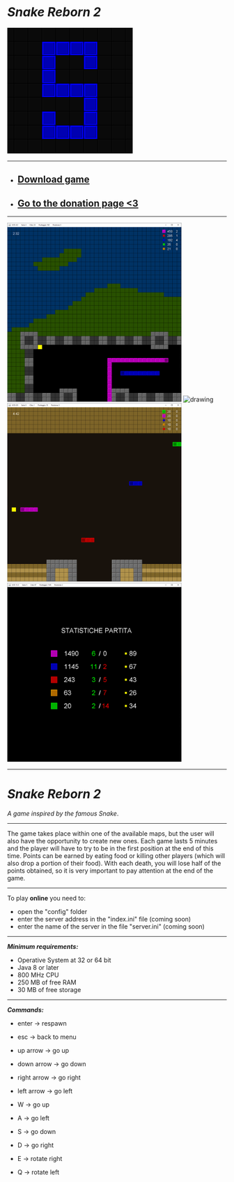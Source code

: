 
# *Snake Reborn 2* 

![alt text](https://github.com/Luke460/Snake-Reborn-2/blob/master/snake-reborn-2-icon.png)

---

* ## [Download game](https://github.com/Luke460/Snake-Reborn-2/releases)

* ## [Go to the donation page <3](https://www.paypal.com/donate?hosted_button_id=WVSY5VX8TA4ZE)

---

<div>
  <img src="https://github.com/Luke460/Snake-Reborn-2/blob/master/snake-gameplay-1.png" alt="drawing" width="400"/>
  <img src="https://github.com/Luke460/Snake-Reborn-2/blob/master/demo.gif" alt="drawing" width="400"/>
</div>

<div>
  <img src="https://github.com/Luke460/Snake-Reborn-2/blob/master/snake-gameplay-2.png" alt="drawing" width="400"/>
  <img src="https://github.com/Luke460/Snake-Reborn-2/blob/master/snake-gameplay-3.png" alt="drawing" width="400"/>
</div>

---

# *Snake Reborn 2* 
*A game inspired by the famous Snake*.

---

The game takes place within one of the available maps, but the user will also have the opportunity to create new ones. 
Each game lasts 5 minutes and the player will have to try to be in the first position at the end of this time. Points can be earned by eating food or killing other players (which will also drop a portion of their food). With each death, you will lose half of the points obtained, so it is very important to pay attention at the end of the game.

---

To play **online** you need to: 
 - open the "config" folder
 - enter the server address in the "index.ini" file (coming soon)
 - enter the name of the server in the file "server.ini" (coming soon)

---

***Minimum requirements:***

 - Operative System at 32 or 64 bit
 - Java 8 or later
 - 800 MHz CPU
 - 250 MB of free RAM
 - 30 MB of free storage

---

***Commands:***

 - enter -> respawn
 - esc -> back to menu

 - up arrow    -> go up
 - down arrow  -> go down
 - right arrow -> go right
 - left arrow  -> go left

 - W -> go up
 - A -> go left
 - S -> go down
 - D -> go right
 - E -> rotate right
 - Q -> rotate left

